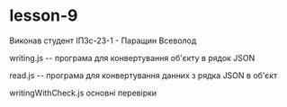 # lesson-9

Виконав студент ІПЗс-23-1 - Паращин Всеволод

writing.js -- програма для конвертування об'єкту в рядок JSON

read.js -- програма для конвертування данних з рядка JSON в об'єкт

writingWithCheck.js основні перевірки
